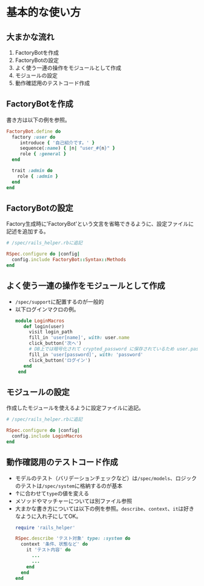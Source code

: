 # 基本的な使い方

## 大まかな流れ
1. FactoryBotを作成
2. FactoryBotの設定
3. よく使う一連の操作をモジュールとして作成
4. モジュールの設定
5. 動作確認用のテストコード作成

## FactoryBotを作成
書き方は以下の例を参照。
```rb
FactoryBot.define do
  factory :user do
     introduce { '自己紹介です。' }
     sequence(:name) { |n| "user_#{n}" }
     role { :general }
  end

  trait :admin do
    role { :admin }
  end
end
```

## FactoryBotの設定
Factory生成時に'FactoryBot'という文言を省略できるように、設定ファイルに記述を追加する。
```rb
# /spec/rails_helper.rbに追記

RSpec.configure do |config|
  config.include FactoryBot::Syntax::Methods
end
```

## よく使う一連の操作をモジュールとして作成
- `/spec/support`に配置するのが一般的
- 以下ログインマクロの例。
  ```rb
  module LoginMacros
     def login(user)
       visit login_path
       fill_in 'user[name]', with: user.name
       click_button('次へ')
       # DB上では暗号化されて crypted_password に保存されているため user.password で取り出せないので、直接文字列で password を渡す
       fill_in 'user[password]', with: 'password'
       click_button('ログイン')
     end
   end
  ```

## モジュールの設定
作成したモジュールを使えるように設定ファイルに追記。
```rb
# /spec/rails_helper.rbに追記

RSpec.configure do |config|
  config.include LoginMacros
end
```

## 動作確認用のテストコード作成
- モデルのテスト（バリデーションチェックなど）は`/spec/models`、ロジックのテストは`/spec/system`に格納するのが基本
- ↑に合わせて`type`の値を変える
- メソッドやマッチャーについては別ファイル参照
- 大まかな書き方については以下の例を参照。`describe`、`context`、`it`は好きなように入れ子にしてOK。
  ```rb
  require 'rails_helper'

  RSpec.describe 'テスト対象' type: :system do
    context '条件、状態など' do
      it 'テスト内容' do
        ...
        ...
      end
    end
  end
  ```